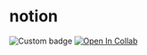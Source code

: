 # notion

![Custom badge](https://img.shields.io/endpoint?url=https://img.shields.io/badge/-Notion-orange)
[![Open In Collab](https://colab.research.google.com/assets/colab-badge.svg)](https://colab.research.google.com/github/Naereen/badges)
